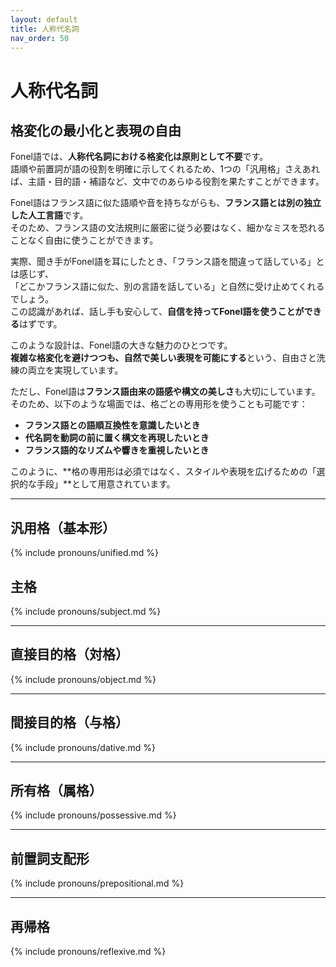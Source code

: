 ```yaml
---
layout: default
title: 人称代名詞
nav_order: 50
---
```


# 人称代名詞

## 格変化の最小化と表現の自由

Fonel語では、**人称代名詞における格変化は原則として不要**です。  
語順や前置詞が語の役割を明確に示してくれるため、1つの「汎用格」さえあれば、主語・目的語・補語など、文中でのあらゆる役割を果たすことができます。

Fonel語はフランス語に似た語順や音を持ちながらも、**フランス語とは別の独立した人工言語**です。  
そのため、フランス語の文法規則に厳密に従う必要はなく、細かなミスを恐れることなく自由に使うことができます。

実際、聞き手がFonel語を耳にしたとき、「フランス語を間違って話している」とは感じず、  
「どこかフランス語に似た、別の言語を話している」と自然に受け止めてくれるでしょう。  
この認識があれば、話し手も安心して、**自信を持ってFonel語を使うことができる**はずです。

このような設計は、Fonel語の大きな魅力のひとつです。  
**複雑な格変化を避けつつも、自然で美しい表現を可能にする**という、自由さと洗練の両立を実現しています。

ただし、Fonel語は**フランス語由来の語感や構文の美しさ**も大切にしています。  
そのため、以下のような場面では、格ごとの専用形を使うことも可能です：

- **フランス語との語順互換性を意識したいとき**  
- **代名詞を動詞の前に置く構文を再現したいとき**  
- **フランス語的なリズムや響きを重視したいとき**

このように、**格の専用形は必須ではなく、スタイルや表現を広げるための「選択的な手段」**として用意されています。

---

## 汎用格（基本形）

{% include pronouns/unified.md %}

## 主格

{% include pronouns/subject.md %}

---

## 直接目的格（対格）

{% include pronouns/object.md %}

---

## 間接目的格（与格）

{% include pronouns/dative.md %}

---

## 所有格（属格）

{% include pronouns/possessive.md %}

---

## 前置詞支配形

{% include pronouns/prepositional.md %}

---

## 再帰格

{% include pronouns/reflexive.md %}
